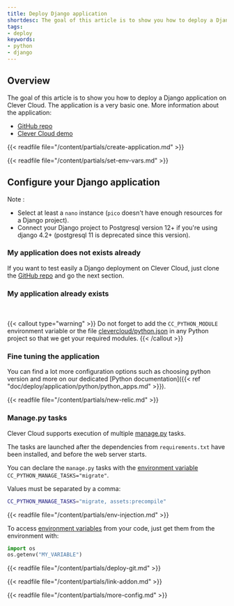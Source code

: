 ```yaml
---
title: Deploy Django application
shortdesc: The goal of this article is to show you how to deploy a Django application on Clever Cloud.
tags:
- deploy
keywords:
- python
- django
---
```



## Overview

The goal of this article is to show you how to deploy a Django application on Clever Cloud.
The application is a very basic one. More information about the application:  

*  [GitHub repo](https://github.com/CleverCloud/django-example)
*  [Clever Cloud demo](https://django.cleverapps.io/)

{{< readfile file="/content/partials/create-application.md" >}}

{{< readfile file="/content/partials/set-env-vars.md" >}}

## Configure your Django application

Note : 
- Select at least a `nano` instance (`pico` doesn't have enough resources for a Django project).
- Connect your Django project to Postgresql version 12+ if you're using django 4.2+ (postgresql 11 is deprecated since this version).

### My application does not exists already

If you want to test easily a Django deployment on Clever Cloud, just clone the [GitHub repo](https://github.com/CleverCloud/django-example) and go the next section.

### My application already exists

<br/><br/>
{{< callout type="warning" >}}
  Do not forget to add the `CC_PYTHON_MODULE` environment variable  or the file [clevercloud/python.json](https://github.com/CleverCloud/django-example/blob/master/clevercloud/python.json) in any Python project so that we get your required modules.
{{< /callout >}}

### Fine tuning the application

You can find a lot more configuration options such as choosing python version and more on our dedicated [Python documentation]({{< ref "doc/deploy/application/python/python_apps.md" >}}).

{{< readfile file="/content/partials/new-relic.md" >}}

### Manage.py tasks

Clever Cloud supports execution of multiple [manage.py](https://docs.djangoproject.com/fr/3.2/ref/django-admin/) tasks.

The tasks are launched after the dependencies from `requirements.txt` have been installed, and before the web server starts.

You can declare the `manage.py` tasks with the [environment variable](#setting-up-environment-variables-on-clever-cloud) `CC_PYTHON_MANAGE_TASKS="migrate"`.

Values must be separated by a comma:

```bash
CC_PYTHON_MANAGE_TASKS="migrate, assets:precompile"
```

{{< readfile file="/content/partials/env-injection.md" >}}

To access [environment variables](#setting-up-environment-variables-on-clever-cloud) from your code, just get them from the environment with:

```python
import os
os.getenv("MY_VARIABLE")
```

{{< readfile file="/content/partials/deploy-git.md" >}}

{{< readfile file="/content/partials/link-addon.md" >}}

{{< readfile file="/content/partials/more-config.md" >}}
